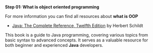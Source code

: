 **Step 01: What is object oriented programming**

For more information you can find all resources about **what is OOP**


-  [Java: The Complete Reference, Twelfth Edition](https://pages.github.com/f) by Herbert Schildt

This book is a guide to Java programming, covering various topics from basic syntax to advanced concepts. It serves as a valuable resource for both beginner and experienced **Java** developers.

